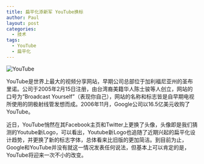 ```yaml
---
title: 扁平化添新军 YouTube换标
author: Paul
layout: post
categories:
  - 技术
tags:
  - YouTube
  - 扁平化
--- 
```



![YouTube](http://img.hz.mk/2013-0709/youtube-newlogo.jpg)


YouTube是世界上最大的视频分享网站，早期公司总部位于加利福尼亚州的圣布里诺。公司于2005年2月15日注册，由台湾裔美籍华人陈士骏等人创立，网站的口号为&ldquo;Broadcast Yourself&rdquo;（表现你自己），网站的名称和标志皆是自早期电视所使用的阴极射线管发想而成。2006年11月，Google公司以16.5亿美元收购了YouTube。

近日，YouTube悄然在其Facebook主页和Twitter上更换了头像，头像即是我们猜测的Youtube新Logo，可以看出，Youtube新Logo也追随了近期兴起的扁平化设计趋势，并更换了新的标志字体，总体看来比旧版的更加简洁。到目前为止，Google和YouTube并没有就这一情况发表任何说法，但基本上可以肯定的是，YouTube将迎来一次不小的改变。

<!--more-->

<img style="display: block; margin-left: auto; margin-right: auto;" src="http://img.hz.mk/2013-0709/youtube-facebook.jpg" alt="" />

<img style="display: block; margin-left: auto; margin-right: auto;" src="http://img.hz.mk/2013-0709/youtube-twitter.jpg" alt="" />